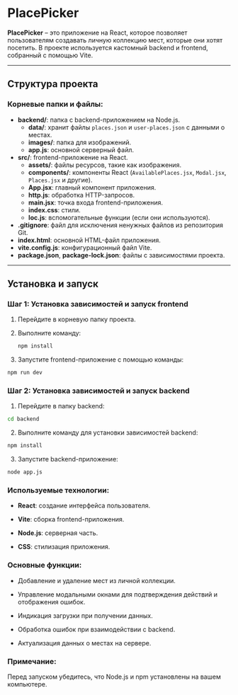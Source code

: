 # PlacePicker

**PlacePicker** – это приложение на React, которое позволяет пользователям создавать личную коллекцию мест, которые они хотят посетить. В проекте используется кастомный backend и frontend, собранный с помощью Vite.

---

## Структура проекта

### Корневые папки и файлы:

- **backend/**: папка с backend-приложением на Node.js.
  - **data/**: хранит файлы `places.json` и `user-places.json` с данными о местах.
  - **images/**: папка для изображений.
  - **app.js**: основной серверный файл.
- **src/**: frontend-приложение на React.
  - **assets/**: файлы ресурсов, такие как изображения.
  - **components/**: компоненты React (`AvailablePlaces.jsx`, `Modal.jsx`, `Places.jsx` и другие).
  - **App.jsx**: главный компонент приложения.
  - **http.js**: обработка HTTP-запросов.
  - **main.jsx**: точка входа frontend-приложения.
  - **index.css**: стили.
  - **loc.js**: вспомогательные функции (если они используются).
- **.gitignore**: файл для исключения ненужных файлов из репозитория Git.
- **index.html**: основной HTML-файл приложения.
- **vite.config.js**: конфигурационный файл Vite.
- **package.json**, **package-lock.json**: файлы с зависимостями проекта.

---

## Установка и запуск

### Шаг 1: Установка зависимостей и запуск frontend

1. Перейдите в корневую папку проекта.
2. Выполните команду:

   ```bash
   npm install

   ```

3. Запустите frontend-приложение с помощью команды:

```bash
npm run dev
```

### Шаг 2: Установка зависимостей и запуск backend

1. Перейдите в папку backend:

```bash
cd backend
```

2. Выполните команду для установки зависимостей backend:

```bash
npm install
```

3. Запустите backend-приложение:

```bash
node app.js
```

### Используемые технологии:

- **React**: создание интерфейса пользователя.

- **Vite**: сборка frontend-приложения.

- **Node.js**: серверная часть.

- **CSS**: стилизация приложения.

### Основные функции:

- Добавление и удаление мест из личной коллекции.

- Управление модальными окнами для подтверждения действий и отображения ошибок.

- Индикация загрузки при получении данных.

- Обработка ошибок при взаимодействии с backend.

- Актуализация данных о местах на сервере.

### Примечание:

Перед запуском убедитесь, что Node.js и npm установлены на вашем компьютере.
